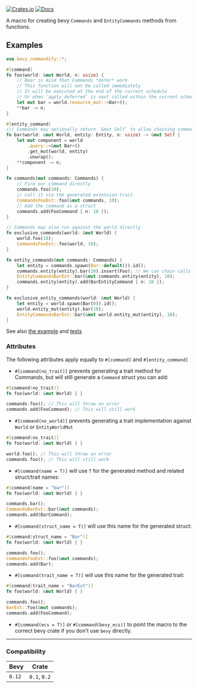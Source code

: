 [![Crates.io](https://img.shields.io/crates/v/bevy_commandify.svg)](https://crates.io/crates/bevy_commandify)
[![Docs](https://docs.rs/bevy_commandify/badge.svg)](https://docs.rs/bevy_commandify/latest/bevy_commandify/)

A macro for creating bevy `Commands` and `EntityCommands` methods from functions.

## Examples

```rust
use bevy_commandify::*;

#[command]
fn foo(world: &mut World, n: usize) {
    // Bear in mind that Commands *defer* work
    // This function will not be called immediately
    // It will be executed at the end of the current schedule 
    // Or when `apply_deferred` is next called within the current schedule
    let mut bar = world.resource_mut::<Bar>();
    **bar -= n;
}

#[entity_command]
/// Commands may optionally return `&mut Self` to allow chaining command calls
fn bar(world: &mut World, entity: Entity, n: usize) -> &mut Self {
    let mut component = world
        .query::<&mut Bar>()
        .get_mut(world, entity)
        .unwrap();
    **component -= n;
}

fn commands(mut commands: Commands) {
    // Fire our command directly
    commands.foo(10);
    // call it via the generated extension trait
    CommandsFooExt::foo(&mut commands, 10);
    // Add the command as a struct
    commands.add(FooCommand { n: 10 });
}

// Commands may also run against the world directly
fn exclusive_commands(world: &mut World) {
    world.foo(10);
    CommandsFooExt::foo(world, 10);
}

fn entity_commands(mut commands: Commands) {
    let entity = commands.spawn(Bar::default()).id();
    commands.entity(entity).bar(10).insert(Foo); // We can chain calls to other commands
    EntityCommandsBarExt::bar(&mut commands.entity(entity), 10);
    commands.entity(entity).add(BarEntityCommand { n: 10 });
}

fn exclusive_entity_commands(world: &mut World) {
    let entity = world.spawn(Bar(0)).id();
    world.entity_mut(entity).bar(10);
    EntityCommandsBarExt::bar(&mut world.entity_mut(entity), 10);
}
```

See also [the example](/examples/sandbox/src/main.rs) and [tests](/tests)


### Attributes

The following attributes apply equally to `#[command]` and `#[entity_command]`

- `#[command(no_trait)]` prevents generating a trait method for Commands, but will still generate a `Command` struct you can add:
```rust
#[command(no_trait)]
fn foo(world: &mut World) { }

commands.foo(); // This will throw an error
commands.add(FooCommand); // This will still work
```

- `#[command(no_world)]` prevents generating a trait implementation against `World` or `EntityWorldMut`
```rust
#[command(no_trait)]
fn foo(world: &mut World) { }

world.foo(); // This will throw an error
commands.foo(); // This will still work
```

- `#[command(name = T)]` will use `T` for the generated method and related struct/trait names:
```rust
#[command(name = "bar")]
fn foo(world: &mut World) { }

commands.bar();
CommandsBarExt::bar(&mut commands);
commands.add(BarCommand);
```

- `#[command(struct_name = T)]` will use this name for the generated struct:
```rust
#[command(struct_name = "Bar")]
fn foo(world: &mut World) { }

commands.foo();
CommandsFooExt::foo(&mut commands);
commands.add(Bar);
```

- `#[command(trait_name = T)]` will use this name for the generated trait:
```rust
#[command(trait_name = "BarExt")]
fn foo(world: &mut World) { }

commands.foo();
BarExt::foo(&mut commands);
commands.add(FooCommand);
```

- `#[command(ecs = T)]` or `#[command(bevy_ecs)]` to point the macro to the correct bevy crate if you don't use `bevy` directly.

---

### Compatibility

| Bevy   | Crate        |
|--------|--------------|
| `0.12` | `0.1`, `0.2` |